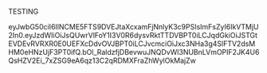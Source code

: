 TESTING



eyJwbG50ciI6IlNCME5FTS9DVEJtaXcxamFjNnlyK3c9PSIsImFsZyI6IkVTMjU2In0.eyJzdWIiOiJsQUwrVlFoY1I3V0R6dysvRktTTDVBPT0iLCJqdGkiOiJSTGtEVDEvRVRXR0E0UEFXcDdvOVJBPT0iLCJvcmciOiJxc3NHa3g4SlFTV2dsMHM0eHNzUjF3PT0ifQ.bOl_RaldzfjDBevwuJNQDvWl3NUBnLVmOPIF2JK4U6QsHZV2Ei_7xZSG9eA6qz13C2qRDMXFraZhWylOkMajZw


